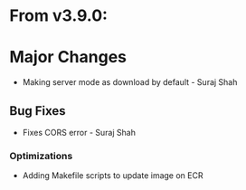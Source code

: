 # From v3.9.0:

# Major Changes
* Making server mode as download by default - Suraj Shah

## Bug Fixes
* Fixes CORS error - Suraj Shah

### Optimizations
* Adding Makefile scripts to update image on ECR

